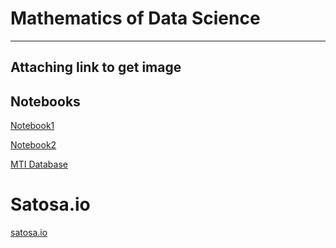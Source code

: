# Mathematics of Data Science

<hr>

## Attaching link to get image

## Notebooks
[Notebook1](https://colab.research.google.com/drive/1y-yz7dJ6TTgrUzfhAHNdeqSU1HP29GZl)

[Notebook2](https://colab.research.google.com/drive/1cYJHbCGW_7ZGhqttEllTlyoAQzLBepHD)

[MTI Database](https://colab.research.google.com/drive/1kHdUUEayN_P7rFj0Re5Oq7_H_qj7iYFr)


# Satosa.io
[satosa.io](https://setosa.io/ev/ordinary-least-squares-regression/)
